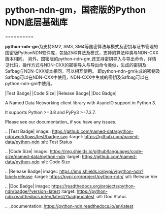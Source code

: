 # python-ndn-gm，国密版的Python NDN底层基础库
==========


**python-ndn-gm**为支持SM2, SM3, SM4等国密算法与模式及密钥与证书管理的国密版PythonNDN软件库，包括25种算法及模式，支持的算法种类与NDN-CXX版本相同。
另外，国密版的python-ndn-gm,还支持密钥导入与导出命令，详情见代码，操作方式与NDN-CXX的密钥导入与导出命令类似，生成的密钥及Safbag与NDN-CXX版本相同，可以相互使用。
即python-ndn-gm生成的密钥及Safbag可以在NDN-CXX中使用，NDN-CXX中生成的密钥及Safbag可以在python-ndn-gm中使用。

|Test Badge|
|Code Size|
|Release Badge|
|Doc Badge|

A Named Data Networking client library with AsyncIO support in Python 3.

It supports Python >=3.8 and PyPy3 >=7.3.7.

Please see our documentation_ if you have any issues.

.. |Test Badge| image:: https://github.com/named-data/python-ndn/workflows/test/badge.svg
    :target: https://github.com/named-data/python-ndn
    :alt: Test Status

.. |Code Size| image:: https://img.shields.io/github/languages/code-size/named-data/python-ndn
    :target: https://github.com/named-data/python-ndn
    :alt: Code Size

.. |Release Badge| image:: https://img.shields.io/pypi/v/python-ndn?label=release
    :target: https://pypi.org/project/python-ndn/
    :alt: Release Ver

.. |Doc Badge| image:: https://readthedocs.org/projects/python-ndn/badge/?version=latest
    :target: https://python-ndn.readthedocs.io/en/latest/?badge=latest
    :alt: Doc Status

.. _documentation: https://python-ndn.readthedocs.io/en/latest
